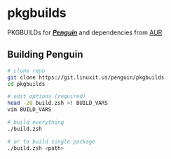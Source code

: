 # pkgbuilds

PKGBUILDs for [***Penguin***](https://penguin.fyi) and dependencies from [AUR](https://aur.archlinux.org)

## Building Penguin
```sh
# clone repo
git clone https://git.linuxit.us/penguin/pkgbuilds
cd pkgbuilds

# edit options (required)
head -20 build.zsh >! BUILD_VARS
vim BUILD_VARS

# build everything
./build.zsh

# or to build single package
./build.zsh <path>
```
